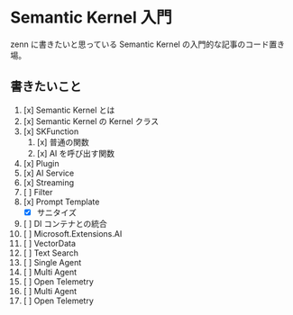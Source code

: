 ﻿# Semantic Kernel 入門

zenn に書きたいと思っている Semantic Kernel の入門的な記事のコード置き場。

## 書きたいこと

1. [x] Semantic Kernel とは
2. [x] Semantic Kernel の Kernel クラス
3. [x] SKFunction
	1. [x] 普通の関数
	1. [x] AI を呼び出す関数
4. [x] Plugin
5. [x] AI Service
6. [x] Streaming
7. [ ] Filter
8. [x] Prompt Template
	- [x] サニタイズ
9. [ ] DI コンテナとの統合
10. [ ] Microsoft.Extensions.AI
11. [ ] VectorData
12. [ ] Text Search
13. [ ] Single Agent
14. [ ] Multi Agent
15. [ ] Open Telemetry
16. [ ] Multi Agent
17. [ ] Open Telemetry

